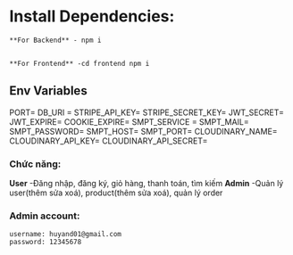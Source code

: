 # Install Dependencies:
    **For Backend** - npm i


    **For Frontend** -cd frontend npm i


## Env Variables
PORT= 
DB_URI = 
STRIPE_API_KEY=
STRIPE_SECRET_KEY= 
JWT_SECRET= 
JWT_EXPIRE= 
COOKIE_EXPIRE= 
SMPT_SERVICE =
SMPT_MAIL= 
SMPT_PASSWORD= 
SMPT_HOST= 
SMPT_PORT= 
CLOUDINARY_NAME=
CLOUDINARY_API_KEY=
CLOUDINARY_API_SECRET=

### Chức năng:
 **User**
    -Đăng nhập, đăng ký, giỏ hàng, thanh toán, tìm kiếm
**Admin**
    -Quản lý user(thêm sửa xoá), product(thêm sửa xoá), quản lý order

### Admin account:
    username: huyand01@gmail.com
    password: 12345678